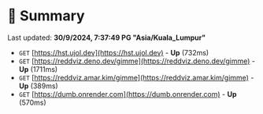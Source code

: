 # 📖 Summary
Last updated: **30/9/2024, 7:37:49 PG "Asia/Kuala_Lumpur"**

- `GET` [https://hst.ujol.dev](https://hst.ujol.dev) - **Up** (732ms)
- `GET` [https://reddviz.deno.dev/gimme](https://reddviz.deno.dev/gimme) - **Up** (1711ms)
- `GET` [https://reddviz.amar.kim/gimme](https://reddviz.amar.kim/gimme) - **Up** (389ms)
- `GET` [https://dumb.onrender.com](https://dumb.onrender.com) - **Up** (570ms)

